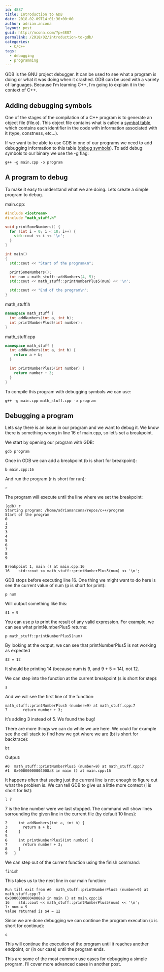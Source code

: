 ```yaml
---
id: 4887
title: Introduction to GDB
date: 2018-02-09T14:01:30+00:00
author: adrian.ancona
layout: post
guid: http://ncona.com/?p=4887
permalink: /2018/02/introduction-to-gdb/
categories:
  - C/C++
tags:
  - debugging
  - programming
---
```

GDB is the GNU project debugger. It can be used to see what a program is doing or what it was doing when it crashed. GDB can be used with a variety of languages. Because I&#8217;m learning C++, I&#8217;m going to explain it in the context of C++.

## Adding debugging symbols

One of the stages of the compilation of a C++ program is to generate an object file (file.o). This object file contains what is called a [symbol table](https://en.wikipedia.org/wiki/Symbol_table), which contains each identifier in the code with information associated with it (type, constness, etc&#8230;).

If we want to be able to use GDB in one of our programs we need to add debugging information to this table ([debug symbols](https://en.wikipedia.org/wiki/Debug_symbol)). To add debug symbols to our binary we use the -g flag:

<!--more-->

```
g++ -g main.cpp -o program
```

## A program to debug

To make it easy to understand what we are doing. Lets create a simple program to debug.

main.cpp:

```cpp
#include <iostream>
#include "math_stuff.h"

void printSomeNumbers() {
  for (int i = 0; i < 10; i++) {
    std::cout << i << '\n';
  }
}

int main()
{
  std::cout << "Start of the program\n";

  printSomeNumbers();
  int num = math_stuff::addNumbers(4, 5);
  std::cout << math_stuff::printNumberPlus5(num) << '\n';

  std::cout << "End of the program\n";
}
```

math_stuff.h

```cpp
namespace math_stuff {
  int addNumbers(int a, int b);
  int printNumberPlus5(int number);
}
```

math_stuff.cpp

```cpp
namespace math_stuff {
  int addNumbers(int a, int b) {
    return a + b;
  }

  int printNumberPlus5(int number) {
    return number + 3;
  }
}
```

To compile this program with debugging symbols we can use:

```
g++ -g main.cpp math_stuff.cpp -o program
```

## Debugging a program

Lets say there is an issue in our program and we want to debug it. We know there is something wrong in line 16 of main.cpp, so let&#8217;s set a breakpoint.

We start by opening our program with GDB:

```
gdb program
```

Once in GDB we can add a breakpoint (b is short for breakpoint):

```
b main.cpp:16
```

And run the program (r is short for run):

```
r
```

The program will execute until the line where we set the breakpoint:

```
(gdb) r
Starting program: /home/adrianancona/repos/c++/program
Start of the program
0
1
2
3
4
5
6
7
8
9

Breakpoint 1, main () at main.cpp:16
16    std::cout << math_stuff::printNumberPlus5(num) << '\n';
```

GDB stops before executing line 16. One thing we might want to do here is see the current value of num (p is short for print):

```
p num
```

Will output something like this:

```
$1 = 9
```

You can use p to print the result of any valid expression. For example, we can see what printNumberPlus5 returns:

```
p math_stuff::printNumberPlus5(num)
```

By looking at the output, we can see that printNumberPlus5 is not working as expected

```
$2 = 12
```

It should be printing 14 (because num is 9, and 9 + 5 = 14), not 12.

We can step into the function at the current breakpoint (s is short for step):

```
s
```

And we will see the first line of the function:

```
math_stuff::printNumberPlus5 (number=9) at math_stuff.cpp:7
7       return number + 3;
```

It&#8217;s adding 3 instead of 5. We found the bug!

There are more things we can do while we are here. We could for example see the call stack to find how we got where we are (bt is short for backtrace):

```
bt
```

Output:

```
#0  math_stuff::printNumberPlus5 (number=9) at math_stuff.cpp:7
#1  0x00000000004008a8 in main () at main.cpp:16
```

It happens often that seeing just the current line is not enough to figure out what the problem is. We can tell GDB to give us a little more context (l is short for list):

```
l 7
```

7 is the line number were we last stopped. The command will show lines sorrounding the given line in the current file (by default 10 lines):

```
2     int addNumbers(int a, int b) {
3       return a + b;
4     }
5
6     int printNumberPlus5(int number) {
7       return number + 3;
8     }
9   }
```

We can step out of the current function using the finish command:

```
finish
```

This takes us to the next line in our main function:

```
Run till exit from #0  math_stuff::printNumberPlus5 (number=9) at math_stuff.cpp:7
0x00000000004008a8 in main () at main.cpp:16
16    std::cout << math_stuff::printNumberPlus5(num) << '\n';
1: num = 9
Value returned is $4 = 12
```

Since we are done debugging we can continue the program execution (c is short for continue):

```
c
```

This will continue the execution of the program until it reaches another endpoint, or (in our case) until the program ends.

This are some of the most common use cases for debugging a simple program. I&#8217;ll cover more advanced cases in another post.
